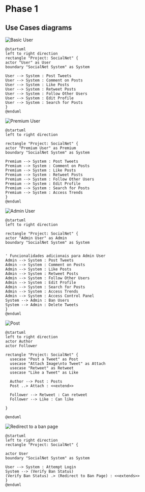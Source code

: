 # Phase 1

## Use Cases diagrams

![Basic User](https://cdn.discordapp.com/attachments/1211743636325408809/1228063062884352000/Basic.drawio.png?ex=662aadda&is=661838da&hm=0b31c59d94d2936f784db863c4445cb59352830dabf6572e6c40cb718289eeea&)

```
@startuml
left to right direction
rectangle "Project: SocialNet" {
actor "User" as User
boundary "SocialNet System" as System

User --> System : Post Tweets
User --> System : Comment on Posts
User --> System : Like Posts
User --> System : Retweet Posts
User --> System : Follow Other Users
User --> System : Edit Profile
User --> System : Search for Posts
}
@enduml
```

![Premium User](https://cdn.discordapp.com/attachments/1211743636325408809/1228063063169831064/Premium.drawio.png?ex=662aadda&is=661838da&hm=395f84de432c122338a2a496a34515804c561d8da0158b0df1a501051ff9b8f0&)

```
@startuml
left to right direction

rectangle "Project: SocialNet" {
actor "Premium User" as Premium
boundary "SocialNet System" as System

Premium --> System : Post Tweets
Premium --> System : Comment on Posts
Premium --> System : Like Posts
Premium --> System : Retweet Posts
Premium --> System : Follow Other Users
Premium --> System : Edit Profile
Premium --> System : Search for Posts
Premium --> System : Access Trends
}
@enduml
```

![Admin User](https://cdn.discordapp.com/attachments/1211743636325408809/1228063063454908516/Admin.drawio.png?ex=662aadda&is=661838da&hm=8c8c05b6a873d1d3fc0616aefb82457c84d6d968a5b9bfbd5a739703421caef1&)

```
@startuml
left to right direction

rectangle "Project: SocialNet" {
actor "Admin User" as Admin
boundary "SocialNet System" as System


' Funcionalidades adicionais para Admin User
Admin --> System : Post Tweets
Admin --> System : Comment on Posts
Admin --> System : Like Posts
Admin --> System : Retweet Posts
Admin --> System : Follow Other Users
Admin --> System : Edit Profile
Admin --> System : Search for Posts
Admin --> System : Access Trends
Admin --> System : Access Control Panel
System --> Admin : Ban Users
System --> Admin : Delete Tweets
}
@enduml
```

![Post](https://cdn.discordapp.com/attachments/1211743636325408809/1228063063794516049/Tweet.drawio.png?ex=662aadda&is=661838da&hm=33034dcb2529a03d922c2b26a4679df90b3c22907bfc5b4b1c8ba00b339bf67f&)

```
@startuml
left to right direction
actor Author
actor Follower

rectangle "Project: SocialNet" {
  usecase "Post a Tweet" as Post
  usecase "Attach Image\nto Tweet" as Attach
  usecase "Retweet" as Retweet
  usecase "Like a Tweet" as Like

  Author --> Post : Posts
  Post ..> Attach : <<extend>>

  Follower --> Retweet : Can retweet
  Follower --> Like : Can like

}

@enduml
```

![Redirect to a ban page](https://cdn.discordapp.com/attachments/1211743636325408809/1230216138546217081/caseDiagramBannedUser.drawio.png?ex=6632830f&is=66200e0f&hm=5b972e1132920bcc71a5563dc3ebef1baf6893652b008124fbe3e4d3fc90f511&)

```
@startuml
left to right direction
rectangle "Project: SocialNet" {

actor User
boundary "SocialNet System" as System

User --> System : Attempt Login
System --> (Verify Ban Status)
(Verify Ban Status) .> (Redirect to Ban Page) : <<extends>>
}
@enduml
```